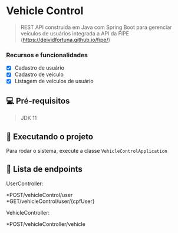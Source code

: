 # Vehicle Control
> REST API construida em Java com Spring Boot para gerenciar veículos de usuários integrada a API da FIPE (https://deividfortuna.github.io/fipe/)

### Recursos e funcionalidades

- [x] Cadastro de usuário
- [x] Cadastro de veículo
- [x] Listagem de veículos de usuário

## 💻 Pré-requisitos
> JDK 11

## 🚀 Executando o projeto

Para rodar o sistema, execute a classe `VehicleControlApplication`

## 📘 Lista de endpoints
  
UserController:
  
  *POST/vehicleControl/user  
  *GET/vehicleControl/user/{cpfUser}

VehicleController:
  
  *POST/vehicleController/vehicle
